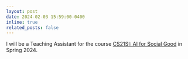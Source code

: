 ```yaml
---
layout: post
date: 2024-02-03 15:59:00-0400
inline: true
related_posts: false
---
```


I will be a Teaching Assistant for the course [CS21SI: AI for Social Good](https://web.stanford.edu/class/cs21si/) in Spring 2024. 
